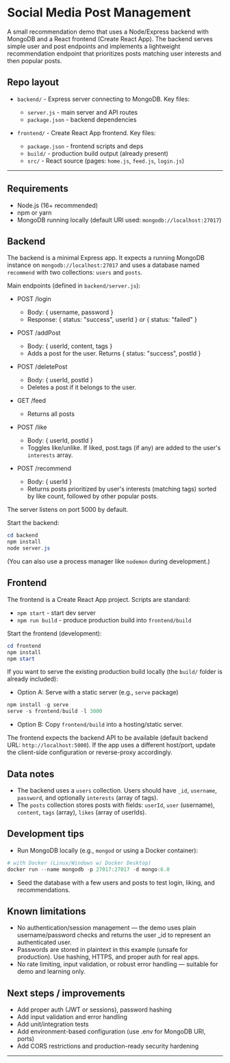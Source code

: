# Social Media Post Management

A small recommendation demo that uses a Node/Express backend with MongoDB and a React frontend (Create React App). The backend serves simple user and post endpoints and implements a lightweight recommendation endpoint that prioritizes posts matching user interests and then popular posts.

## Repo layout

- `backend/` - Express server connecting to MongoDB. Key files:
  - `server.js` - main server and API routes
  - `package.json` - backend dependencies

- `frontend/` - Create React App frontend. Key files:
  - `package.json` - frontend scripts and deps
  - `build/` - production build output (already present)
  - `src/` - React source (pages: `home.js`, `feed.js`, `login.js`)

---

## Requirements

- Node.js (16+ recommended)
- npm or yarn
- MongoDB running locally (default URI used: `mongodb://localhost:27017`)

## Backend

The backend is a minimal Express app. It expects a running MongoDB instance on `mongodb://localhost:27017` and uses a database named `recommend` with two collections: `users` and `posts`.

Main endpoints (defined in `backend/server.js`):

- POST /login
  - Body: { username, password }
  - Response: { status: "success", userId } or { status: "failed" }

- POST /addPost
  - Body: { userId, content, tags }
  - Adds a post for the user. Returns { status: "success", postId }

- POST /deletePost
  - Body: { userId, postId }
  - Deletes a post if it belongs to the user.

- GET /feed
  - Returns all posts

- POST /like
  - Body: { userId, postId }
  - Toggles like/unlike. If liked, post.tags (if any) are added to the user's `interests` array.

- POST /recommend
  - Body: { userId }
  - Returns posts prioritized by user's interests (matching tags) sorted by like count, followed by other popular posts.

The server listens on port 5000 by default.

Start the backend:

```powershell
cd backend
npm install
node server.js
```

(You can also use a process manager like `nodemon` during development.)

## Frontend

The frontend is a Create React App project. Scripts are standard:

- `npm start` - start dev server
- `npm run build` - produce production build into `frontend/build`

Start the frontend (development):

```powershell
cd frontend
npm install
npm start
```

If you want to serve the existing production build locally (the `build/` folder is already included):

- Option A: Serve with a static server (e.g., `serve` package)

```powershell
npm install -g serve
serve -s frontend/build -l 3000
```

- Option B: Copy `frontend/build` into a hosting/static server.

The frontend expects the backend API to be available (default backend URL: `http://localhost:5000`). If the app uses a different host/port, update the client-side configuration or reverse-proxy accordingly.

## Data notes

- The backend uses a `users` collection. Users should have `_id`, `username`, `password`, and optionally `interests` (array of tags).
- The `posts` collection stores posts with fields: `userId`, `user` (username), `content`, `tags` (array), `likes` (array of userIds).

## Development tips

- Run MongoDB locally (e.g., `mongod` or using a Docker container):

```powershell
# with Docker (Linux/Windows w/ Docker Desktop)
docker run --name mongodb -p 27017:27017 -d mongo:6.0
```

- Seed the database with a few users and posts to test login, liking, and recommendations.

## Known limitations

- No authentication/session management — the demo uses plain username/password checks and returns the user _id to represent an authenticated user.
- Passwords are stored in plaintext in this example (unsafe for production). Use hashing, HTTPS, and proper auth for real apps.
- No rate limiting, input validation, or robust error handling — suitable for demo and learning only.

## Next steps / improvements

- Add proper auth (JWT or sessions), password hashing
- Add input validation and error handling
- Add unit/integration tests
- Add environment-based configuration (use .env for MongoDB URI, ports)
- Add CORS restrictions and production-ready security hardening

---

